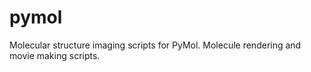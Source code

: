 # pymol
Molecular structure imaging scripts for PyMol.
Molecule rendering and movie making scripts.
